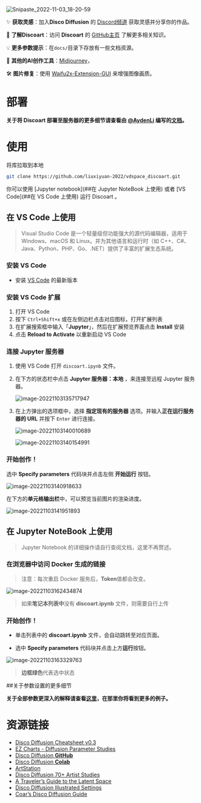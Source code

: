 ![Snipaste_2022-11-03_18-20-59](https://mofish-1307188483.cos.ap-chengdu.myqcloud.com/202211031821316.png)

✨ **获取灵感**：加入**Disco Diffusion** 的 [Discord频道](https://discord.gg/BT8um4WGcC) 获取灵感并分享你的作品。

📒 **了解Discoart**：访问 **Discoart** 的 [GitHub主页](https://github.com/jina-ai/discoart) 了解更多相关知识。

💡 **更多参数提示**：在`docs/`目录下存放有一些文档资源。

🎨 **其他的AI创作工具**：[Midjourney](https://discord.gg/midjourney)，

🛠️ **图片修复**：使用 [Waifu2x-Extension-GUI](https://github.com/AaronFeng753/Waifu2x-Extension-GUI/releases/v3.96.01) 来增强图像画质。

# 部署

**关于将 Discoart 部署至服务器的更多细节请查看由 [@AydenLi](https://github.com/AydenLii) 编写的[文档](https://github.com/liuxiyuan-2022/vdspace_discoart/blob/main/EnvironmentConfig.md)。** 

# 使用

将库拉取到本地

```sh
git clone https://github.com/liuxiyuan-2022/vdspace_discoart.git
```

你可以使用 [Jupyter notebook](##在 Jupyter NoteBook 上使用) 或者 [VS Code](##在 VS Code 上使用) 运行 Discoart 。

## 在 VS Code 上使用

> Visual Studio Code  是一个轻量级但功能强大的源代码编辑器，适用于 Windows、macOS 和 Linux。并为其他语言和运行时（如  C++、C#、Java、Python、PHP、Go、.NET）提供了丰富的扩展生态系统。

### 安装 VS Code

- 安装 [VS Code](https://code.visualstudio.com/) 的最新版本

### 安装 VS Code 扩展

1. 打开 VS Code
2. 按下 `Ctrl+Shift+x`  或在左侧边栏点击对应图标，打开扩展列表
3. 在扩展搜索框中输入「**Jupyter**」，然后在扩展预览界面点击 **Install** 安装
4. 点击 **Reload to Activate** 以重新启动 VS Code

### 连接 Jupyter 服务器  

1. 使用 VS Code 打开 `discoart.ipynb` 文件。

2. 在下方的状态栏中点击 **Jupyter 服务器：本地** ，来连接至远程 Jupyter 服务器。

   ![image-20221103135717947](https://mofish-1307188483.cos.ap-chengdu.myqcloud.com/202211031357200.png)

3. 在上方弹出的选项框中，选择 **指定现有的服务器** 选项。并输入**正在运行服务器的 URL** 并按下 `Enter` 进行连接。

   ![image-20221103140010689](https://mofish-1307188483.cos.ap-chengdu.myqcloud.com/202211031400792.png)

   ![image-20221103140154991](https://mofish-1307188483.cos.ap-chengdu.myqcloud.com/202211031401062.png)

### 开始创作！

选中 **Specify parameters** 代码块并点击左侧 **开始运行** 按钮。

![image-20221103140918633](https://mofish-1307188483.cos.ap-chengdu.myqcloud.com/202211031409729.png)

在下方的**单元格输出栏**中，可以预览当前图片的渲染进度。

![image-20221103141951893](https://mofish-1307188483.cos.ap-chengdu.myqcloud.com/202211031419992.png)

## 在 Jupyter NoteBook 上使用

> Jupyter Notebook 的详细操作请自行查阅文档，这里不再赘述。

### 在浏览器中访问 **Docker** 生成的链接

> 注意：每次重启 Docker 服务后，**Token**值都会改变。

![image-20221103162434874](https://mofish-1307188483.cos.ap-chengdu.myqcloud.com/202211031625252.png)

> 如果**笔记本列表中**没有 **discoart.ipynb** 文件，则需要自行上传

### 开始创作！

- 单击列表中的 **discoart.ipynb** 文件，会自动跳转至对应页面。

- 选中 **Specify parameters** 代码块并点击上方**运行**按钮。

![image-20221103163329763](https://mofish-1307188483.cos.ap-chengdu.myqcloud.com/202211031633858.png)

> **边框绿色**代表选中状态

##关于参数设置的更多细节

**关于全部参数更深入的解释请查看[这里]()，在那里你将看到更多的例子。**

# 资源链接

- [Disco Diffusion Cheatsheet v0.3](https://docs.google.com/document/d/1l8s7uS2dGqjztYSjPpzlmXLjl5PM3IGkRWI3IiCuK7g/edit)
- [EZ Charts - Diffusion Parameter Studies ](https://docs.google.com/document/d/1ORymHm0Te18qKiHnhcdgGp-WSt8ZkLZvow3raiu2DVU/edit#)
- [Disco Diffusion **GitHub**](https://github.com/alembics/disco-diffusion)
- [Disco Diffusion **Colab**](https://colab.research.google.com/github/alembics/disco-diffusion/blob/main/Disco_Diffusion.ipynb#scrollTo=TitleTop)
- [ArtStation](https://www.artstation.com/?sort_by=trending)
- [Disco Diffusion 70+ Artist Studies](https://weirdwonderfulai.art/resources/disco-diffusion-70-plus-artist-studies/)
- [A Traveler’s Guide to the Latent Space](https://sweet-hall-e72.notion.site/A-Traveler-s-Guide-to-the-Latent-Space-85efba7e5e6a40e5bd3cae980f30235f#e122e748b86e4fc0ad6a7a50e46d6e10)
- [Disco Diffusion Illustrated Settings](https://coar.notion.site/Disco-Diffusion-Illustrated-Settings-cd4badf06e08440c99d8a93d4cd39f51)
- [Coar’s Disco Diffusion Guide](https://coar.notion.site/coar/Coar-s-Disco-Diffusion-Guide-3d86d652c15d4ca986325e808bde06aa#8a3c6e9e4b6847afa56106eacb6f1f79)